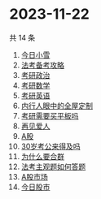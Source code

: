 # 2023-11-22

共 14 条

<!-- BEGIN ZHIHUSEARCH -->
<!-- 最后更新时间 Wed Nov 22 2023 17:11:03 GMT+0800 (China Standard Time) -->
1. [今日小雪](https://www.zhihu.com/search?q=今日小雪)
1. [法考备考攻略](https://www.zhihu.com/search?q=法考备考攻略)
1. [考研政治](https://www.zhihu.com/search?q=考研政治)
1. [考研数学](https://www.zhihu.com/search?q=考研数学)
1. [考研英语](https://www.zhihu.com/search?q=考研英语)
1. [内行人眼中的全屋定制](https://www.zhihu.com/search?q=内行人眼中的全屋定制)
1. [考研需要买平板吗](https://www.zhihu.com/search?q=考研需要买平板吗)
1. [再见爱人](https://www.zhihu.com/search?q=再见爱人)
1. [A股](https://www.zhihu.com/search?q=A股)
1. [30岁考公来得及吗](https://www.zhihu.com/search?q=30岁考公来得及吗)
1. [为什么要合群](https://www.zhihu.com/search?q=为什么要合群)
1. [法考主观题如何答题](https://www.zhihu.com/search?q=法考主观题如何答题)
1. [A股市场](https://www.zhihu.com/search?q=A股市场)
1. [今日股市](https://www.zhihu.com/search?q=今日股市)
<!-- END ZHIHUSEARCH -->
